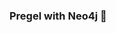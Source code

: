 ### Pregel with Neo4j 🚀



































































































































 
















































































































































































































